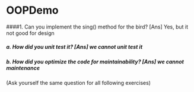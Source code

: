 # OOPDemo
####1. Can you implement the sing() method for the bird? [Ans] Yes, but it not good for design
##### a. How did you unit test it? [Ans] we cannot unit test it
##### b. How did you optimize the code for maintainability? [Ans] we cannot maintenance
(Ask yourself the same question for all following exercises)